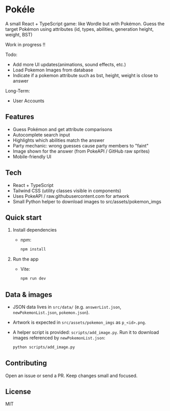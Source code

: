 
# Pokéle

A small React + TypeScript game: like Wordle but with Pokémon. Guess the target Pokémon using attributes (id, types, abilities, generation height, weight, BST)

Work in progress !!

Todo:

- Add more UI updates(animations, sound effects, etc.)
- Load Pokemon Images from database
- Indicate if a pokemon attribute such as bst, height, weight is close to answer

Long-Term:

- User Accounts

## Features

- Guess Pokémon and get attribute comparisons
- Autocomplete search input
- Highlights which abilities match the answer
- Party mechanic: wrong guesses cause party members to "faint"
- Image shown for the answer (from PokeAPI / GitHub raw sprites)
- Mobile-friendly UI

## Tech

- React + TypeScript
- Tailwind CSS (utility classes visible in components)
- Uses PokeAPI / raw.githubusercontent.com for artwork
- Small Python helper to download images to src/assets/pokemon_imgs

## Quick start

1. Install dependencies
   - npm:
  
     ```bash
     npm install
     ```

2. Run the app
   - Vite:
  
     ```bash
     npm run dev
     ```

## Data & images

- JSON data lives in `src/data/` (e.g. `answerList.json`, `newPokemonList.json`, `pokemon.json`).
- Artwork is expected in `src/assets/pokemon_imgs` as `p_<id>.png`.
- A helper script is provided: `scripts/add_image.py`. Run it to download images referenced by `newPokemonList.json`:

  ```bash
  python scripts/add_image.py
  ```

## Contributing

Open an issue or send a PR. Keep changes small and focused.

## License

MIT
